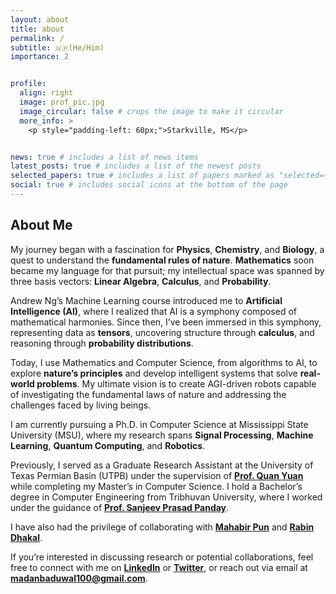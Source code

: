 ```yaml
---
layout: about
title: about
permalink: /
subtitle: 🇳🇵(He/Him)
importance: 2


profile:
  align: right
  image: prof_pic.jpg
  image_circular: false # crops the image to make it circular
  more_info: >
    <p style="padding-left: 60px;">Starkville, MS</p>


news: true # includes a list of news items
latest_posts: true # includes a list of the newest posts
selected_papers: true # includes a list of papers marked as "selected={true}"
social: true # includes social icons at the bottom of the page
---
```


## About Me  

My journey began with a fascination for **Physics**, **Chemistry**, and **Biology**, a quest to understand the **fundamental rules of nature**. **Mathematics** soon became my language for that pursuit; my intellectual space was spanned by three basis vectors: **Linear Algebra**, **Calculus**, and **Probability**.  

Andrew Ng’s Machine Learning course introduced me to **Artificial Intelligence (AI)**, where I realized that AI is a symphony composed of mathematical harmonies. Since then, I’ve been immersed in this symphony, representing data as **tensors**, uncovering structure through **calculus**, and reasoning through **probability distributions**.  

Today, I use Mathematics and Computer Science, from algorithms to AI, to explore **nature’s principles** and develop intelligent systems that solve **real-world problems**. My ultimate vision is to create AGI-driven robots capable of investigating the fundamental laws of nature and addressing the challenges faced by living beings.  

I am currently pursuing a Ph.D. in Computer Science at Mississippi State University (MSU), where my research spans **Signal Processing**, **Machine Learning**, **Quantum Computing**, and **Robotics**.  

Previously, I served as a Graduate Research Assistant at the University of Texas Permian Basin (UTPB) under the supervision of [**Prof. Quan Yuan**](https://www.utpb.edu/directory/faculty-staff/yuan_q) while completing my Master’s in Computer Science. I hold a Bachelor’s degree in Computer Engineering from Tribhuvan University, where I worked under the guidance of [**Prof. Sanjeev Prasad Panday**](https://scholar.google.com/citations?user=oTWWLT8AAAAJ&hl=en).  

I have also had the privilege of collaborating with [**Mahabir Pun**](https://en.wikipedia.org/wiki/Mahabir_Pun) and [**Rabin Dhakal**](https://scholar.google.com/citations?user=i7ETIcsAAAAJ&hl=en).  

If you’re interested in discussing research or potential collaborations, feel free to connect with me on [**LinkedIn**](https://www.linkedin.com/in/madanbaduwal) or [**Twitter**](https://twitter.com/MadanBaduwal1), or reach out via email at **madanbaduwal100@gmail.com**.
